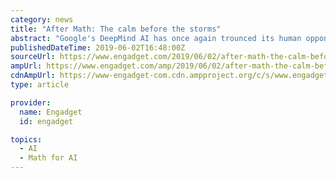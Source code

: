 ```yaml
---
category: news
title: "After Math: The calm before the storms"
abstract: "Google's DeepMind AI has once again trounced its human opponents -- this time in a Quake III team-based competition. NASA is going all in on its 50th anniversary celebration for the Apollo 11 moon landing. The agency has laid out a summer's worth of ..."
publishedDateTime: 2019-06-02T16:48:00Z
sourceUrl: https://www.engadget.com/2019/06/02/after-math-the-calm-before-the-storms/
ampUrl: https://www.engadget.com/amp/2019/06/02/after-math-the-calm-before-the-storms/
cdnAmpUrl: https://www-engadget-com.cdn.ampproject.org/c/s/www.engadget.com/amp/2019/06/02/after-math-the-calm-before-the-storms/
type: article

provider:
  name: Engadget
  id: engadget

topics:
  - AI
  - Math for AI
---
```

